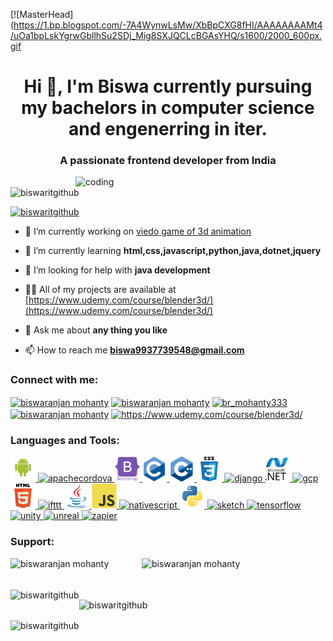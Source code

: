 [![MasterHead](https://1.bp.blogspot.com/-7A4WynwLsMw/XbBpCXG8fHI/AAAAAAAAMt4/uOa1bpLskYgrwGbllhSu2SDj_Mig8SXJQCLcBGAsYHQ/s1600/2000_600px.gif
<h1 align="center">Hi 👋, I'm  Biswa currently pursuing my bachelors in computer science and engenerring in iter.</h1>
<h3 align="center">A passionate frontend developer from India</h3>
<img align="right" alt="coding" width="400" src="https://cdn.mos.cms.futurecdn.net/3eSHhTo4WUYwXJUpMCxEUo-1200-80.jpg">
<p align="left"> <img src="https://komarev.com/ghpvc/?username=biswaritgithub&label=Profile%20views&color=0e75b6&style=flat" alt="biswaritgithub" /> </p>

<p align="left"> <a href="https://github.com/ryo-ma/github-profile-trophy"><img src="https://github-profile-trophy.vercel.app/?username=biswaritgithub" alt="biswaritgithub" /></a> </p>

- 🔭 I’m currently working on [viedo game of 3d animation](https://starloopstudios.com/3d-animation-styles-that-rules-the-video-games-world/)

- 🌱 I’m currently learning **html,css,javascript,python,java,dotnet,jquery**

- 🤝 I’m looking for help with **java development**

- 👨‍💻 All of my projects are available at [https://www.udemy.com/course/blender3d/](https://www.udemy.com/course/blender3d/)

- 💬 Ask me about **any thing you like**

- 📫 How to reach me **biswa9937739548@gmail.com**

<h3 align="left">Connect with me:</h3>
<p align="left">

<a href="https://linkedin.com/in/biswaranjan mohanty" target="blank"><img align="center" src="https://raw.githubusercontent.com/rahuldkjain/github-profile-readme-generator/master/src/images/icons/Social/linked-in-alt.svg" alt="biswaranjan mohanty" height="30" width="40" /></a>
<a href="https://fb.com/biswaranjan mohanty" target="blank"><img align="center" src="https://raw.githubusercontent.com/rahuldkjain/github-profile-readme-generator/master/src/images/icons/Social/facebook.svg" alt="biswaranjan mohanty" height="30" width="40" /></a>
<a href="https://instagram.com/br_mohanty333" target="blank"><img align="center" src="https://raw.githubusercontent.com/rahuldkjain/github-profile-readme-generator/master/src/images/icons/Social/instagram.svg" alt="br_mohanty333" height="30" width="40" /></a>
<a href="https://www.youtube.com/c/biswaranjan mohanty" target="blank"><img align="center" src="https://raw.githubusercontent.com/rahuldkjain/github-profile-readme-generator/master/src/images/icons/Social/youtube.svg" alt="biswaranjan mohanty" height="30" width="40" /></a>
<a href="/https://www.udemy.com/course/blender3d/" target="blank"><img align="center" src="https://raw.githubusercontent.com/rahuldkjain/github-profile-readme-generator/master/src/images/icons/Social/rss.svg" alt="https://www.udemy.com/course/blender3d/" height="30" width="40" /></a>
</p>

<h3 align="left">Languages and Tools:</h3>
<p align="left"> <a href="https://developer.android.com" target="_blank" rel="noreferrer"> <img src="https://raw.githubusercontent.com/devicons/devicon/master/icons/android/android-original-wordmark.svg" alt="android" width="40" height="40"/> </a> <a href="https://cordova.apache.org/" target="_blank" rel="noreferrer"> <img src="https://www.vectorlogo.zone/logos/apache_cordova/apache_cordova-icon.svg" alt="apachecordova" width="40" height="40"/> </a> <a href="https://getbootstrap.com" target="_blank" rel="noreferrer"> <img src="https://raw.githubusercontent.com/devicons/devicon/master/icons/bootstrap/bootstrap-plain-wordmark.svg" alt="bootstrap" width="40" height="40"/> </a> <a href="https://www.cprogramming.com/" target="_blank" rel="noreferrer"> <img src="https://raw.githubusercontent.com/devicons/devicon/master/icons/c/c-original.svg" alt="c" width="40" height="40"/> </a> <a href="https://www.w3schools.com/cpp/" target="_blank" rel="noreferrer"> <img src="https://raw.githubusercontent.com/devicons/devicon/master/icons/cplusplus/cplusplus-original.svg" alt="cplusplus" width="40" height="40"/> </a> <a href="https://www.w3schools.com/css/" target="_blank" rel="noreferrer"> <img src="https://raw.githubusercontent.com/devicons/devicon/master/icons/css3/css3-original-wordmark.svg" alt="css3" width="40" height="40"/> </a> <a href="https://www.djangoproject.com/" target="_blank" rel="noreferrer"> <img src="https://cdn.worldvectorlogo.com/logos/django.svg" alt="django" width="40" height="40"/> </a> <a href="https://dotnet.microsoft.com/" target="_blank" rel="noreferrer"> <img src="https://raw.githubusercontent.com/devicons/devicon/master/icons/dot-net/dot-net-original-wordmark.svg" alt="dotnet" width="40" height="40"/> </a> <a href="https://cloud.google.com" target="_blank" rel="noreferrer"> <img src="https://www.vectorlogo.zone/logos/google_cloud/google_cloud-icon.svg" alt="gcp" width="40" height="40"/> </a> <a href="https://www.w3.org/html/" target="_blank" rel="noreferrer"> <img src="https://raw.githubusercontent.com/devicons/devicon/master/icons/html5/html5-original-wordmark.svg" alt="html5" width="40" height="40"/> </a> <a href="https://ifttt.com/" target="_blank" rel="noreferrer"> <img src="https://www.vectorlogo.zone/logos/ifttt/ifttt-ar21.svg" alt="ifttt" width="40" height="40"/> </a> <a href="https://www.java.com" target="_blank" rel="noreferrer"> <img src="https://raw.githubusercontent.com/devicons/devicon/master/icons/java/java-original.svg" alt="java" width="40" height="40"/> </a> <a href="https://developer.mozilla.org/en-US/docs/Web/JavaScript" target="_blank" rel="noreferrer"> <img src="https://raw.githubusercontent.com/devicons/devicon/master/icons/javascript/javascript-original.svg" alt="javascript" width="40" height="40"/> </a> <a href="https://nativescript.org/" target="_blank" rel="noreferrer"> <img src="https://raw.githubusercontent.com/detain/svg-logos/780f25886640cef088af994181646db2f6b1a3f8/svg/nativescript.svg" alt="nativescript" width="40" height="40"/> </a> <a href="https://www.python.org" target="_blank" rel="noreferrer"> <img src="https://raw.githubusercontent.com/devicons/devicon/master/icons/python/python-original.svg" alt="python" width="40" height="40"/> </a> <a href="https://www.sketch.com/" target="_blank" rel="noreferrer"> <img src="https://www.vectorlogo.zone/logos/sketchapp/sketchapp-icon.svg" alt="sketch" width="40" height="40"/> </a> <a href="https://www.tensorflow.org" target="_blank" rel="noreferrer"> <img src="https://www.vectorlogo.zone/logos/tensorflow/tensorflow-icon.svg" alt="tensorflow" width="40" height="40"/> </a> <a href="https://unity.com/" target="_blank" rel="noreferrer"> <img src="https://www.vectorlogo.zone/logos/unity3d/unity3d-icon.svg" alt="unity" width="40" height="40"/> </a> <a href="https://unrealengine.com/" target="_blank" rel="noreferrer"> <img src="https://raw.githubusercontent.com/kenangundogan/fontisto/036b7eca71aab1bef8e6a0518f7329f13ed62f6b/icons/svg/brand/unreal-engine.svg" alt="unreal" width="40" height="40"/> </a> <a href="https://zapier.com" target="_blank" rel="noreferrer"> <img src="https://www.vectorlogo.zone/logos/zapier/zapier-icon.svg" alt="zapier" width="40" height="40"/> </a> </p>

<h3 align="left">Support:</h3>
<p><a href="https://www.buymeacoffee.com/biswaranjan mohanty"> <img align="left" src="https://cdn.buymeacoffee.com/buttons/v2/default-yellow.png" height="50" width="210" alt="biswaranjan mohanty" /></a><a href="https://ko-fi.com/biswaranjan mohanty"> <img align="left" src="https://cdn.ko-fi.com/cdn/kofi3.png?v=3" height="50" width="210" alt="biswaranjan mohanty" /></a></p><br><br>

<p><img align="left" src="https://github-readme-stats.vercel.app/api/top-langs?username=biswaritgithub&show_icons=true&locale=en&layout=compact" alt="biswaritgithub" /></p>

<p>&nbsp;<img align="center" src="https://github-readme-stats.vercel.app/api?username=biswaritgithub&show_icons=true&locale=en" alt="biswaritgithub" /></p>

<p><img align="center" src="https://github-readme-streak-stats.herokuapp.com/?user=biswaritgithub&" alt="biswaritgithub" /></p>
